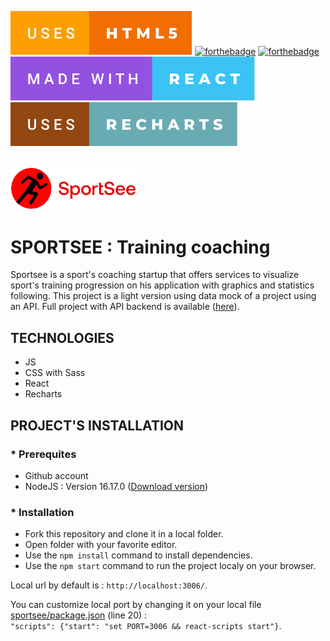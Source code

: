 [![forthebadge](./readme-assets/html5-badge.svg)](https://forthebadge.com)
[![forthebadge](https://forthebadge.com/images/badges/uses-css.svg)](https://forthebadge.com)
[![forthebadge](https://forthebadge.com/images/badges/made-with-javascript.svg)](https://forthebadge.com)
[![forthebadge](./readme-assets/react-badge.svg)](https://forthebadge.com)
[![forthebadge](./readme-assets/uses-recharts.svg)](https://forthebadge.com)

<br/>

<div id="header" align="left">
  <img src="./readme-assets/logo.svg" width="200"/>
</div>

# SPORTSEE : Training coaching

Sportsee is a sport's coaching startup that offers services to visualize sport's training progression on
his application with graphics and statistics following.
This project is a light version using data mock of a project using an API.
Full project with API backend is available ([here](https://github.com/dahisland/MyriamMornet_12_092022)).

## TECHNOLOGIES

- JS
- CSS with Sass
- React
- Recharts

## PROJECT'S INSTALLATION

### \* Prerequites

- Github account
- NodeJS : Version 16.17.0 ([Download version](https://nodejs.org/download/release/v16.17.0/))

### \* Installation

- Fork this repository and clone it in a local folder.
- Open folder with your favorite editor.
- Use the `npm install` command to install dependencies.
- Use the `npm start` command to run the project localy on your browser.

Local url by default is : `http://localhost:3006/`.

You can customize local port by changing it on your local file [sportsee/package.json](https://github.com/dahisland/MyriamMornet_12_092022/blob/main/sportsee/package.json) (line 20) : <br/>
`"scripts": {"start": "set PORT=3006 && react-scripts start"}`.
